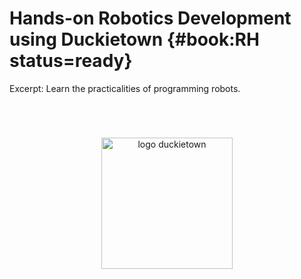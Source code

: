 # Hands-on Robotics Development using Duckietown {#book:RH status=ready}

<!-- about the "Excerpt:" paragraph: in the future this will be 
    the short description of the book on the site. Does not get 
    shown in the book itself.
. -->

Excerpt: Learn the practicalities of programming robots.


<div id="logo-container">
    <img alt="logo duckietown" id="logo" src="Mack-and-duckietown.png"/>
</div>

<style>
    img#logo {
        width: 15em;
        margin-top: 4em;
        margin-bottom: 4em;
    }
    
    #logo-container {
    text-align: center;
    }
</style>
